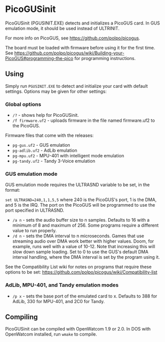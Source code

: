 # PicoGUSinit

PicoGUSinit (PGUSINIT.EXE) detects and initializes a PicoGUS card. In GUS
emulation mode, it should be used instead of ULTRINIT.

For more info on PicoGUS, see https://github.com/polpo/picogus.

The board must be loaded with firmware before using it for the first time. See
https://github.com/polpo/picogus/wiki/Building-your-PicoGUS#programming-the-pico
for programming instructions.

## Using

Simply run `PGUSINIT.EXE` to detect and initialize your card with default
settings. Options may be given for other settings:

### Global options

* `/?` - shows help for PicoGUSinit.
* `/f firmware.uf2` - uploads firmware in the file named firmware.uf2 to the
  PicoGUS.

Firmware files that come with the releases:

* `pg-gus.uf2` - GUS emulation
* `pg-adlib.uf2` - AdLib emulation
* `pg-mpu.uf2` - MPU-401 with intelligent mode emulation
* `pg-tandy.uf2` - Tandy 3-Voice emulation

### GUS emulation mode

GUS emulation mode requires the ULTRASND variable to be set, in the format:

`set ULTRASND=240,1,1,5,5` where 240 is the PicoGUS's port, 1 is the DMA, and 5
is the IRQ. The port on the PicoGUS will be programmed to use the port
specified in ULTRASND.

* `/a n` - sets the audio buffer size to n samples. Defaults to 16 with a
  minimum of 8 and maximum of 256. Some programs require a different value to
  run properly.
* `/d n` - sets the DMA interval to n microseconds. Games that use streaming
  audio over DMA work better with higher values. Doom, for example, runs well
  with a value of 10-12. Note that increasing this will slow down sample
  loading. Set to 0 to use the GUS's default DMA interval handling, where the
  DMA interval is set by the program using it.

See the Compatibility List wiki for notes on programs that require these
options to be set: https://github.com/polpo/picogus/wiki/Compatibility-list

### AdLib, MPU-401, and Tandy emulation modes

* `/p x` - sets the base port of the emulated card to x. Defaults to 388 for
  AdLib, 330 for MPU-401, and 2C0 for Tandy.

## Compiling

PicoGUSinit can be compiled with OpenWatcom 1.9 or 2.0. In DOS with OpenWatcom
installed, run `wmake` to compile.
